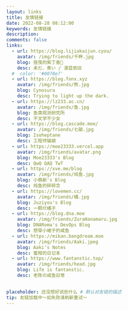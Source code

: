 ```yaml
---
layout: links
title: 友情链接
date: 2022-08-28 08:12:00
keywords: 友情链接
description: 
comments: false
links:
  - url: https://blog.lijiakaijun.cyou/
    avatar: /img/friends/千畔.jpg
    blog: 摇曳的紫丁香🌌
    desc: 未だ、青い / 湛蓝依旧
  #  color: '#0078e7'
  - url: https://blog.fonx.xyz
    avatar: /img/friends/熊.jpg
    blog: Cynosura
    desc: Trying to light up the dark.
  - url: https://lz233.ac.cn/
    avatar: /img/friends/鱼.jpg
    blog: 鱼类观测研究所
    desc: 不文学不少女
  - url: https://blog.cascade.moe/
    avatar: /img/friends/七碳.jpg
    blog: Isoheptane
    desc: 工程师猫娘
  - url: https://moe23333.vercel.app
    avatar: /img/friends/avatar.png
    blog: Moe23333's Blog
    desc: QwQ QAQ TwT
  - url: https://xve.me/blog
    avatar: /img/friends/炖鱼.jpg
    blog: 小萌新's Blog
    desc: 炖鱼的碎碎念
  - url: https://lovemen.cc/
    avatar: /img/friends/橘.jpg
    blog: Juziyou's Blog
    desc: 一颗烂橘子
  - url: https://blog.dna.moe
    avatar: /img/friends/ZuraHanamaru.jpg
    blog: DNARoma's DevOps Blog
    desc: 想穿小裙子的咸鱼
  - url: https://mikan.bangdream.moe
    avatar: /img/friends/Aaki.jpeg
    blog: Aaki‘s Notes
    desc: 蜜柑的日记本
  - url: https://www.fantanstic.top/
    avatar: /img/friends/head.jpg
    blog: Life is fantanstic.
    desc: 老陈の咸鱼日常

   
placeholder: 还没想好说些什么 # 默认对友链的描述
tip: 友链加载中～如失败请刷新重试～
---
```


